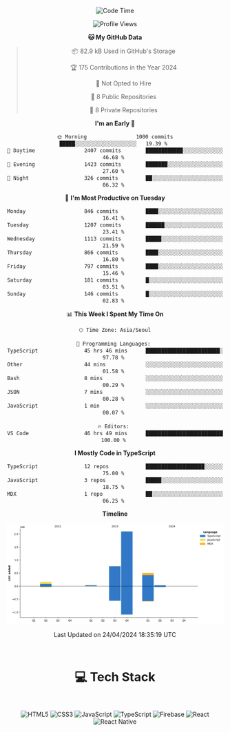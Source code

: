 <div align="center">

  <!--START_SECTION:waka-->
![Code Time](http://img.shields.io/badge/Code%20Time-875%20hrs%2056%20mins-blue)

![Profile Views](http://img.shields.io/badge/Profile%20Views-2-blue)

**🐱 My GitHub Data** 

> 📦 82.9 kB Used in GitHub's Storage 
 > 
> 🏆 175 Contributions in the Year 2024
 > 
> 🚫 Not Opted to Hire
 > 
> 📜 8 Public Repositories 
 > 
> 🔑 8 Private Repositories 
 > 
**I'm an Early 🐤** 

```text
🌞 Morning                1000 commits        █████░░░░░░░░░░░░░░░░░░░░   19.39 % 
🌆 Daytime                2407 commits        ████████████░░░░░░░░░░░░░   46.68 % 
🌃 Evening                1423 commits        ███████░░░░░░░░░░░░░░░░░░   27.60 % 
🌙 Night                  326 commits         ██░░░░░░░░░░░░░░░░░░░░░░░   06.32 % 
```
📅 **I'm Most Productive on Tuesday** 

```text
Monday                   846 commits         ████░░░░░░░░░░░░░░░░░░░░░   16.41 % 
Tuesday                  1207 commits        ██████░░░░░░░░░░░░░░░░░░░   23.41 % 
Wednesday                1113 commits        █████░░░░░░░░░░░░░░░░░░░░   21.59 % 
Thursday                 866 commits         ████░░░░░░░░░░░░░░░░░░░░░   16.80 % 
Friday                   797 commits         ████░░░░░░░░░░░░░░░░░░░░░   15.46 % 
Saturday                 181 commits         █░░░░░░░░░░░░░░░░░░░░░░░░   03.51 % 
Sunday                   146 commits         █░░░░░░░░░░░░░░░░░░░░░░░░   02.83 % 
```


📊 **This Week I Spent My Time On** 

```text
🕑︎ Time Zone: Asia/Seoul

💬 Programming Languages: 
TypeScript               45 hrs 46 mins      ████████████████████████░   97.78 % 
Other                    44 mins             ░░░░░░░░░░░░░░░░░░░░░░░░░   01.58 % 
Bash                     8 mins              ░░░░░░░░░░░░░░░░░░░░░░░░░   00.29 % 
JSON                     7 mins              ░░░░░░░░░░░░░░░░░░░░░░░░░   00.28 % 
JavaScript               1 min               ░░░░░░░░░░░░░░░░░░░░░░░░░   00.07 % 

🔥 Editors: 
VS Code                  46 hrs 49 mins      █████████████████████████   100.00 % 
```

**I Mostly Code in TypeScript** 

```text
TypeScript               12 repos            ███████████████████░░░░░░   75.00 % 
JavaScript               3 repos             █████░░░░░░░░░░░░░░░░░░░░   18.75 % 
MDX                      1 repo              ██░░░░░░░░░░░░░░░░░░░░░░░   06.25 % 
```



**Timeline**

![Lines of Code chart](https://raw.githubusercontent.com/SONGDAM/SONGDAM/master/assets/bar_graph.png)


 Last Updated on 24/04/2024 18:35:19 UTC
<!--END_SECTION:waka-->

  
 <br>
  
# 💻 Tech Stack
  
</div>

</br>

<div align="center">

   ![HTML5](https://img.shields.io/badge/html5-%23E34F26.svg?style=for-the-badge&logo=html5&logoColor=white) ![CSS3](https://img.shields.io/badge/css3-%231572B6.svg?style=for-the-badge&logo=css3&logoColor=white) ![JavaScript](https://img.shields.io/badge/javascript-%23323330.svg?style=for-the-badge&logo=javascript&logoColor=%23F7DF1E) 
 ![TypeScript](https://img.shields.io/badge/typescript-%23007ACC.svg?style=for-the-badge&logo=typescript&logoColor=white)
  ![Firebase](https://img.shields.io/badge/firebase-%23039BE5.svg?style=for-the-badge&logo=firebase) 
 ![React](https://img.shields.io/badge/react-%2320232a.svg?style=for-the-badge&logo=react&logoColor=%2361DAFB) ![React Native](https://img.shields.io/badge/react_native-%2320232a.svg?style=for-the-badge&logo=react&logoColor=%2361DAFB) 

 
</div>
